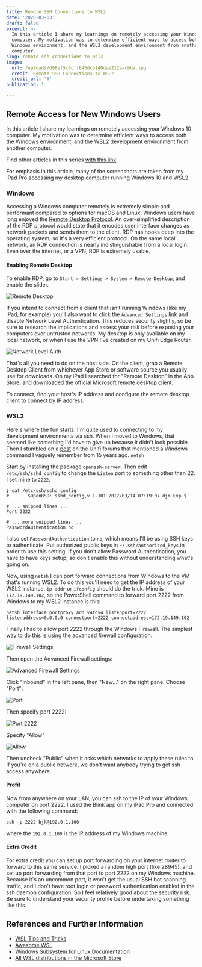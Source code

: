 ```yaml
---
title: Remote SSH Connections to WSL2
date: '2020-03-03'
draft: false
excerpt: >-
  In this article I share my learnings on remotely accessing your Windows 10
  computer. My motivation was to determine efficient ways to access both the
  Windows environment, and the WSL2 development environment from another
  computer.
slug: remote-ssh-connections-to-wsl2
image:
  url: /uploads/d98ef5c6cff646dcb140dae212aacbba.jpg
  credit: Remote SSH Connections to WSL2
  credit_url: '#'
publication: 1

---
```



## Remote Access for New Windows Users

In this article I share my learnings on remotely accessing your Windows 10 computer. My motivation was to determine efficient ways to access both the Windows environment, and the WSL2 development environment from another computer.

Find other articles in this series [with this link](/tags/30daywslchallenge/).

For emphasis in this article, many of the screenshots are taken from my iPad Pro accessing my desktop computer running Windows 10 and WSL2.

### Windows

Accessing a Windows computer remotely is extremely simple and performant compared to options for macOS and Linux. Windows users have long enjoyed the [Remote Desktop Protocol](https://docs.microsoft.com/en-us/windows/win32/termserv/remote-desktop-protocol). An over-simplified description of the RDP protocol would state that it encodes user interface changes as network packets and sends them to the client. RDP has hooks deep into the operating system, so it's a very efficient protocol. On the same local network, an RDP connection is nearly indistinguishable from a local login. Even over the internet, or a VPN, RDP is extremely usable. 

#### Enabling Remote Desktop

To enable RDP, go to `Start > Settings > System > Remote Desktop`, and enable the slider.

![Remote Desktop](https://content.brian.dev/uploads/7640475234ee43ef8f2d4a94f110a497.png)

If you intend to connect from a client that isn't running Windows (like my iPad, for example) you'll also want to click the `Advanced Settings` link and disable Network Level Authentication. This reduces security slightly, so be sure to research the implications and assess your risk before exposing your computers over untrusted networks. My desktop is only available on my local network, or when I use the VPN I've created on my Unifi Edge Router.

![Network Level Auth](https://content.brian.dev/uploads/a141f2110ca24db2985d40eab20bdbee.png)

That's all you need to do on the host side. On the client, grab a Remote Desktop Client from whichever App Store or software source you usually use for downloads.  On my iPad I searched for "Remote Desktop" in the App Store, and downloaded the official Microsoft remote desktop client.

To connect, find your host's IP address and configure the remote desktop client to connect by IP address.

### WSL2

Here's where the fun starts.  I'm quite used to connecting to my development environments via ssh. When I moved to Windows, that seemed like something I'd have to give up because it didn't look possible.  Then I stumbled on a [post](https://community.ui.com/questions/UNMS-running-on-Windows-10-Subsystem-Linux-2-WSL2/552f3b66-c1f0-41f1-8aa5-f2e6e0f56a5a) on the Unifi forums that mentioned a Windows command I vaguely remember from 15 years ago.  `netsh`

Start by installing the package `openssh-server`.  Then edit `/etc/ssh/sshd_config` to change the `Listen` port to something other than 22.  I set mine to `2222`.

```
❯ cat /etc/ssh/sshd_config
#       $OpenBSD: sshd_config,v 1.101 2017/03/14 07:19:07 djm Exp $

# ... snipped lines ...
Port 2222

# ... more snipped lines ...
PasswordAuthentication no
```
I also set `PasswordAuthentication` to `no`, which means I'll be using SSH keys to authenticate.  Put authorized public keys in `~/.ssh/authorized_keys` in order to use this setting.  If you don't allow Password Authentication, you have to have keys setup, so don't enable this without understanding what's going on.

Now, using `netsh` I can port forward connections from Windows to the VM that's running WSL2.  To do this you'll need to get the IP address of your WSL2 instance.  `ip addr` or `ifconfig` should do the trick.  Mine is `172.19.149.102`, so the PowerShell command to forward port 2222 from Windows to my WSL2 instance is this:

```
netsh interface portproxy add v4tov4 listenport=2222 listenaddress=0.0.0.0 connectport=2222 connectaddress=172.19.149.102
```

Finally I had to allow port 2222 through the Windows Firewall.  The simplest way to do this is using the advanced firewall configuration.

![Firewall Settings](https://content.brian.dev/uploads/eff8b846babe4cf393ce84eedda70e3e.png)

Then open the Advanced Firewall settings:

![Advanced Firewall Settings](https://content.brian.dev/uploads/771f1ab0a1e34c1e968831498dd5ebe2.png)

Click "Inbound" in the left pane, then "New..." on the right pane.  Choose "Port":

![Port](https://content.brian.dev/uploads/fe9af91c4fa84146bbc0fde148828244.png)

Then specify port 2222:

![Port 2222](https://content.brian.dev/uploads/620e43b5fda14bbbb02408d9ce9cf143.png)

Specify "Allow"

![Allow](https://content.brian.dev/uploads/c98193138c4c4cf5bfcb761da4cb91c6.png)

Then uncheck "Public" when it asks which networks to apply these rules to.  If you're on a public network, we don't want anybody trying to get ssh access anywhere.

#### Profit

Now from anywhere on your LAN, you can ssh to the IP of your Windows computer on port 2222.  I used the Blink app on my iPad Pro and connected with the following command:

```
ssh -p 2222 bjk@192.0.1.100
```
where the `192.0.1.100` is the IP address of my Windows machine.

#### Extra Credit

For extra credit you can set up port forwarding on your internet router to forward to this same service. I picked a random high port (like 28945), and set up port forwarding from that port to port 2222 on my Windows machine.  Because it's an uncommon port, it won't get the usual SSH bot scanning traffic, and I don't have root login or password authentication enabled in the ssh daemon configuration.  So I feel relatively good about the security risk.  Be sure to understand your security profile before undertaking something like this.



## References and Further Information

* [WSL Tips and Tricks](https://wsl.dev)
* [Awesome WSL](https://github.com/sirredbeard/Awesome-WSL/blob/master/README.md)
* [Windows Subsystem for Linux Documentation](https://docs.microsoft.com/en-us/windows/wsl/about)
* [All WSL distributions in the Microsoft Store](https://aka.ms/wslstore)

